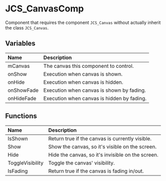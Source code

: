 # JCS_CanvasComp

Component that requires the component `JCS_Canvas` without actually inherit the class `JCS_Canvas`.

## Variables

| Name       | Description                                |
|:-----------|:-------------------------------------------|
| mCanvas    | The canvas this component to control.      |
| onShow     | Execution when canvas is shown.            |
| onHide     | Execution when canvas is hidden.           |
| onShowFade | Execution when canvas is shown by fading.  |
| onHideFade | Execution when canvas is hidden by fading. |

## Functions

| Name             | Description                                       |
|:-----------------|:--------------------------------------------------|
| IsShown          | Return true if the canvas is currently visible.   |
| Show             | Show the canvas, so it's visible on the screen.   |
| Hide             | Hide the canvas, so it's invisible on the screen. |
| ToggleVisibility | Toggle the canvas' visibility.                    |
| IsFading         | Return true if the canvas is fading in/out.       |
